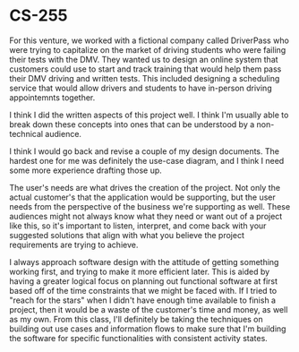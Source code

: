 # CS-255

For this venture, we worked with a fictional company called DriverPass who were trying to capitalize on the market of driving students who were failing their tests with the DMV. They wanted us to design an online system that customers could use to start and track training that would help them pass their DMV driving and written tests. This included designing a scheduling service that would allow drivers and students to have in-person driving appointemnts together.

I think I did the written aspects of this project well. I think I'm usually able to break down these concepts into ones that can be understood by a non-technical audience.

I think I would go back and revise a couple of my design documents. The hardest one for me was definitely the use-case diagram, and I think I need some more experience drafting those up. 

The user's needs are what drives the creation of the project. Not only the actual customer's that the application would be supporting, but the user needs from the perspective of the business we're supporting as well. These audiences might not always know what they need or want out of a project like this, so it's important to listen, interpret, and come back with your suggested solutions that align with what you believe the project requirements are trying to achieve. 

I always approach software design with the attitude of getting something working first, and trying to make it more efficient later. This is aided by having a greater logical focus on planning out functional software at first based off of the time constraints that we might be faced with. If I tried to "reach for the stars" when I didn't have enough time available to finish a project, then it would be a waste of the customer's time and money, as well as my own. From this class, I'll definitely be taking the techniques on building out use cases and information flows to make sure that I'm building the software for specific functionalities with consistent activity states. 
